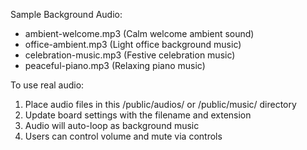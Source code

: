 <!-- This is a placeholder file representing background audio -->
<!-- In production, you would add actual MP3/WAV/OGG audio files here -->

Sample Background Audio:

- ambient-welcome.mp3 (Calm welcome ambient sound)
- office-ambient.mp3 (Light office background music)
- celebration-music.mp3 (Festive celebration music)
- peaceful-piano.mp3 (Relaxing piano music)

To use real audio:

1. Place audio files in this /public/audios/ or /public/music/ directory
2. Update board settings with the filename and extension
3. Audio will auto-loop as background music
4. Users can control volume and mute via controls
